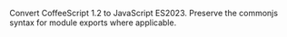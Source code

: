 
Convert CoffeeScript 1.2 to JavaScript ES2023.  Preserve the commonjs syntax for module exports where applicable.
  